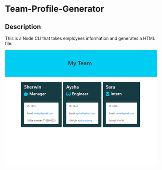 # Team-Profile-Generator

## Description
This is a Node CLI that takes employees information and generates a HTML file.

![Quiz App](./images/profile_generator.png )